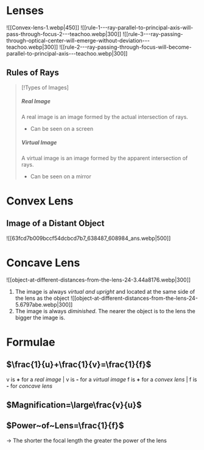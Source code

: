 # Lenses
![[Convex-lens-1.webp|450]]
![[rule-1---ray-parallel-to-principal-axis-will-pass-through-focus-2---teachoo.webp|300]]
![[rule-3---ray-passing-through-optical-center-will-emerge-without-deviation---teachoo.webp|300]]
![[rule-2---ray-passing-through-focus-will-become-parallel-to-principal-axis---teachoo.webp|300]]
## Rules of Rays

> [!Types of Images]
> ##### Real Image
>A real image is an image formed by the actual intersection of rays.
>- Can be seen on a screen
>##### Virtual Image
>A virtual image is an image formed by the apparent intersection of rays.
>- Can be seen on a mirror
>
# Convex Lens 
## Image of a Distant Object
![[63fcd7b009bccf54dcbcd7b7_638487_608984_ans.webp|500]]

# Concave Lens
![[object-at-different-distances-from-the-lens-24-3.44a8176.webp|300]]
1. The image is always *virtual and upright* and located at the same side of the lens as the object
![[object-at-different-distances-from-the-lens-24-5.6797abe.webp|300]]
2. The image is always *diminished*. The nearer the object is to the lens the bigger the image is.
# Formulae
## $\frac{1}{u}+\frac{1}{v}=\frac{1}{f}$

v is **+** for a *real image*  | v is **-** for a *virtual image*
f is **+** for a *convex lens* | f is **-** for *concave lens*

## $Magnification=\large\frac{v}{u}$

## $Power~of~Lens=\frac{1}{f}$
-> The shorter the focal length the greater the power of the lens
